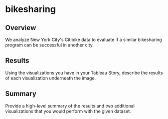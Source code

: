 # bikesharing

## Overview
We analyze New York City's Citibike data to evaluate if a similar bikesharing program can be successful in another city.

## Results
Using the visualizations you have in your Tableau Story, describe the results of each visualization underneath the image.




## Summary 
Provide a high-level summary of the results and two additional visualizations that you would perform with the given dataset.
